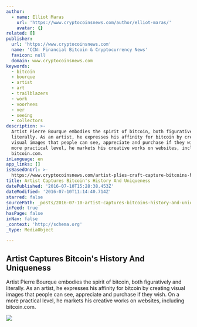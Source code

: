```yaml
---
author:
  - name: Elliot Maras
    url: 'https://www.cryptocoinsnews.com/author/elliot-maras/'
    avatar: {}
related: []
publisher:
  url: 'https://www.cryptocoinsnews.com'
  name: 'CCN: Financial Bitcoin & Cryptocurrency News'
  favicon: null
  domain: www.cryptocoinsnews.com
keywords:
  - bitcoin
  - bourque
  - artist
  - art
  - trailblazers
  - work
  - voorhees
  - ver
  - seeing
  - collectors
description: >-
  Artist Pierre Bourque embodies the spirit of bitcoin, both figuratively and
  literally. As an artist, he expresses his affinity for bitcoin by creating
  visual images that people can see, appreciate and purchase if they wish. On a
  more practical level, he markets his creative works on websites, including
  bitcoin.com.
inLanguage: en
app_links: []
isBasedOnUrl: >-
  https://www.cryptocoinsnews.com/artist-plies-craft-capture-bitcoins-history-uniqueness/
title: Artist Captures Bitcoin's History And Uniqueness
datePublished: '2016-07-10T15:28:38.453Z'
dateModified: '2016-07-10T11:14:40.714Z'
starred: false
sourcePath: _posts/2016-07-10-artist-captures-bitcoins-history-and-uniqueness.md
inFeed: true
hasPage: false
inNav: false
_context: 'http://schema.org'
_type: MediaObject

---
```

<article style=""><h1>Artist Captures Bitcoin's History And Uniqueness</h1><p>Artist Pierre Bourque embodies the spirit of bitcoin, both figuratively and literally. As an artist, he expresses his affinity for bitcoin by creating visual images that people can see, appreciate and purchase if they wish. On a more practical level, he markets his creative works on websites, including bitcoin.com.</p><img src="https://www.cryptocoinsnews.com/wp-content/uploads/2016/07/Artist-paintbrush.jpg" /></article>